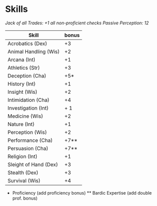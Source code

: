 Skills
======
_Jack of all Trades: +1 all non-proficient checks_
_Passive Perception: 12_

| Skill | bonus |
| --- | --- |
| Acrobatics (Dex) | +3 |
| Animal Handling (Wis) | +2 |
| Arcana (Int) | +1 |
| Athletics (Str)  | +3 |
| Deception (Cha) | +5* |
| History (Int) | +1 |
| Insight (Wis) | +2 |
| Intimidation (Cha) | +4 |
| Investigation (Int) | + 1 |
| Medicine (Wis) | +2 |
| Nature (Int) | +1 |
| Perception (Wis) | +2 |
| Performance (Cha) | +7** |
| Persuasion (Cha) | +7** |
| Religion (Int) | +1 |
| Sleight of Hand (Dex) | +3 | 
| Stealth (Dex) | +3 |
| Survival (Wis) | +4 |


* Proficiency (add proficiency bonus)
** Bardic Expertise (add double prof. bonus)
